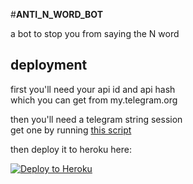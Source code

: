 #__**ANTI_N_WORD_BOT**__

a bot to stop you from saying the N word

## deployment
first you'll need your api id and api hash <br>
which you can get from my.telegram.org

then you'll need a telegram string session <br>
get one by running [this script](https://replit.com/@aktham3210/stringses#main.py) <br>

then deploy it to heroku here: <br>
<p align="left"><a href="https://heroku.com/deploy?template=https://github.com/cytoo/anti_n_word_bot/tree/master"> <img src="https://www.herokucdn.com/deploy/button.svg" alt="Deploy to Heroku" /></a></p>